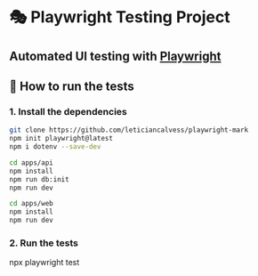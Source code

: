 # 🎭 Playwright Testing Project

Automated UI testing with [Playwright](https://playwright.dev/)
---

## 🚀 How to run the tests

### 1. Install the dependencies

```bash
git clone https://github.com/leticiancalvess/playwright-mark
npm init playwright@latest
npm i dotenv --save-dev

cd apps/api
npm install
npm run db:init
npm run dev

cd apps/web
npm install
npm run dev

```
### 2. Run the tests
npx playwright test







